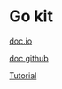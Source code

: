 # Go kit

[doc.io](https://gokit.io/)

[doc github](https://github.com/go-kit/kit)

[Tutorial](https://eltonminetto.dev/post/2021-02-06-microservices-gokit/)